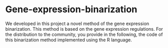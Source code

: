 # Gene-expression-binarization
We developed in this project a novel method of the gene expression binarization. This method is based on the gene expression regulations. For the distribution to the community, you provide in the following, the code of this binarization method implemented using the R language.

